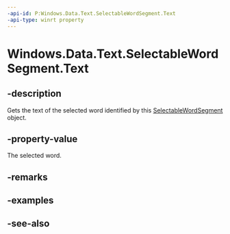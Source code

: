 ----api-id: P:Windows.Data.Text.SelectableWordSegment.Text
-api-type: winrt property
---<!-- Property syntaxpublic string Text { get; }--># Windows.Data.Text.SelectableWordSegment.Text## -descriptionGets the text of the selected word identified by this [SelectableWordSegment](selectablewordsegment.md) object.## -property-valueThe selected word.## -remarks## -examples## -see-also
